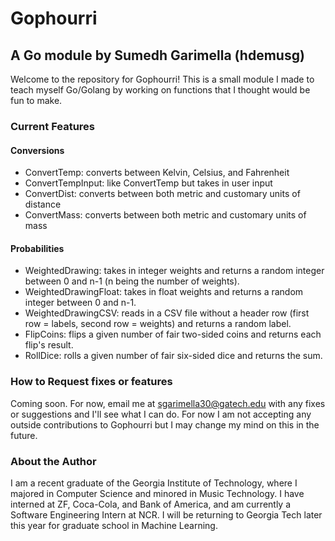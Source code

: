 # Gophourri
## A Go module by Sumedh Garimella (hdemusg)

Welcome to the repository for Gophourri! This is a small module I made to teach myself Go/Golang by working on functions that I thought would be fun to make. 

### Current Features

#### Conversions
- ConvertTemp: converts between Kelvin, Celsius, and Fahrenheit
- ConvertTempInput: like ConvertTemp but takes in user input
- ConvertDist: converts between both metric and customary units of distance
- ConvertMass: converts between both metric and customary units of mass

#### Probabilities
- WeightedDrawing: takes in integer weights and returns a random integer between 0 and n-1 (n being the number of weights). 
- WeightedDrawingFloat: takes in float weights and returns a random integer between 0 and n-1. 
- WeightedDrawingCSV: reads in a CSV file without a header row (first row = labels, second row = weights) and returns a random label.
- FlipCoins: flips a given number of fair two-sided coins and returns each flip's result.
- RollDice: rolls a given number of fair six-sided dice and returns the sum. 

### How to Request fixes or features

Coming soon. For now, email me at sgarimella30@gatech.edu with any fixes or suggestions and I'll see what I can do. For now I am not accepting any outside contributions to Gophourri but I may change my mind on this in the future. 

### About the Author

I am a recent graduate of the Georgia Institute of Technology, where I majored in Computer Science and minored in Music Technology. I have interned at ZF, Coca-Cola, and Bank of America, and am currently a Software Engineering Intern at NCR. I will be returning to Georgia Tech later this year for graduate school in Machine Learning. 